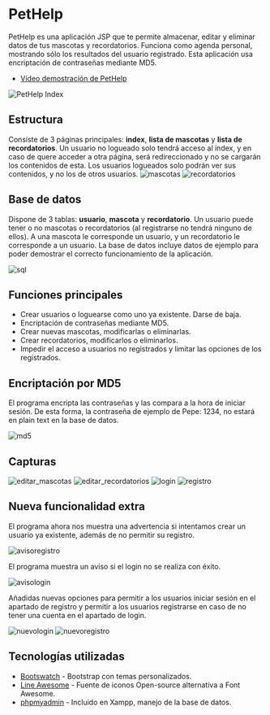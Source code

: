 # PetHelp
PetHelp es una aplicación JSP que te permite almacenar, editar y eliminar datos de tus mascotas y recordatorios. Funciona como agenda personal, mostrando sólo los resultados del usuario registrado. Esta aplicación usa encriptación de contraseñas mediante MD5.
* [Vídeo demostración de PetHelp](https://youtu.be/INAXblOiC7k)

![PetHelp Index](https://github.com/torrespedrob/PetHelp/blob/master/pethelp_index.png)
## Estructura
Consiste de 3 páginas principales: **index**, **lista de mascotas** y **lista de recordatorios**. Un usuario no logueado solo tendrá acceso al index, y en caso de quere acceder a otra página, será redireccionado y no se cargarán los contenidos de esta. Los usuarios logueados solo podrán ver sus contenidos, y no los de otros usuarios.
![mascotas](https://github.com/torrespedrob/PetHelp/blob/master/pethelp_mascotas.png)
![recordatorios](https://github.com/torrespedrob/PetHelp/blob/master/pethelp_recordatorios.png)
## Base de datos
Dispone de 3 tablas: **usuario**, **mascota** y **recordatorio**. Un usuario puede tener o no mascotas o recordatorios (al registrarse no tendrá ninguno de ellos). A una mascota le corresponde un usuario, y un recordatorio le corresponde a un usuario. La base de datos incluye datos de ejemplo para poder demostrar el correcto funcionamiento de la  aplicación.

![sql](https://github.com/torrespedrob/PetHelp/blob/master/sql.png)
## Funciones principales
* Crear usuarios o loguearse como uno ya existente. Darse de baja.
* Encriptación de contraseñas mediante MD5.
* Crear nuevas mascotas, modificarlas o eliminarlas.
* Crear recordatorios, modificarlos o eliminarlos.
* Impedir el acceso a usuarios no registrados y limitar las opciones de los registrados.
## Encriptación por MD5
El programa encripta las contraseñas y las compara a la hora de iniciar sesión. De esta forma, la contraseña de ejemplo de Pepe: 1234, no estará en plain text en la base de datos.

![md5](https://github.com/torrespedrob/PetHelp/blob/master/md5.png)
## Capturas
![editar_mascotas](https://github.com/torrespedrob/PetHelp/blob/master/edita_mascota.png)
![editar_recordatorios](https://github.com/torrespedrob/PetHelp/blob/master/edita_recordatorio.png)
![login](https://github.com/torrespedrob/PetHelp/blob/master/nuevologin.png)
![registro](https://github.com/torrespedrob/PetHelp/blob/master/nuevoregistro.png)
## Nueva funcionalidad extra
El programa ahora nos muestra una advertencia si intentamos crear un usuario ya existente, además de no permitir su registro.

![avisoregistro](https://github.com/torrespedrob/PetHelp/blob/master/registroyaexiste.png)

El programa muestra un aviso si el login no se realiza con éxito.

![avisologin](https://github.com/torrespedrob/PetHelp/blob/master/loginfallido.png)

Añadidas nuevas opciones para permitir a los usuarios iniciar sesión en el apartado de registro y permitir a los usuarios registrarse en caso de no tener una cuenta en el apartado de login.

![nuevologin](https://github.com/torrespedrob/PetHelp/blob/master/nuevologin.png)
![nuevoregistro](https://github.com/torrespedrob/PetHelp/blob/master/nuevoregistro.png)
## Tecnologías utilizadas
* [Bootswatch](https://bootswatch.com) - Bootstrap con temas personalizados.
* [Line Awesome](https://icons8.com/line-awesome) - Fuente de iconos Open-source alternativa a Font Awesome.
* [phpmyadmin](https://www.apachefriends.org/es/index.html) - Incluido en Xampp, manejo de la base de datos.
